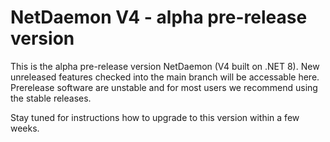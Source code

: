 # NetDaemon V4 - alpha pre-release version

This is the alpha pre-release version NetDaemon (V4 built on .NET 8). New unreleased features checked into the main branch will be accessable here. Prerelease software are unstable and for most users we recommend using the stable releases. 

Stay tuned for instructions how to upgrade to this version within a few weeks.
